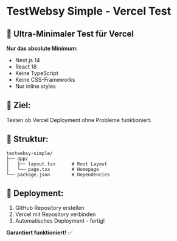 # TestWebsy Simple - Vercel Test

## 🚀 Ultra-Minimaler Test für Vercel

**Nur das absolute Minimum:**
- Next.js 14
- React 18
- Keine TypeScript
- Keine CSS-Frameworks
- Nur inline styles

## 🎯 Ziel:
Testen ob Vercel Deployment ohne Probleme funktioniert.

## 📁 Struktur:
```
testwebsy-simple/
├── app/
│   ├── layout.tsx      # Root Layout
│   └── page.tsx        # Homepage
└── package.json        # Dependencies
```

## 🚀 Deployment:
1. GitHub Repository erstellen
2. Vercel mit Repository verbinden
3. Automatisches Deployment - fertig!

**Garantiert funktioniert!** ✅
